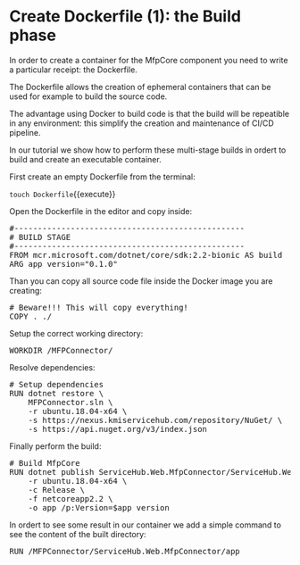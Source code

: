 # Create Dockerfile (1): the Build phase

In order to create a container for the MfpCore component you need to write a particular receipt: the Dockerfile.

The Dockerfile allows the creation of ephemeral containers that can be used for example to build the source code.

The advantage using Docker to build code is that the build will be repeatible in any environment: this simplify the creation and maintenance of CI/CD pipeline.

In our tutorial we show how to perform these multi-stage builds in ordert to build and create an executable container.

First create an empty Dockerfile from the terminal:

`touch Dockerfile`{{execute}}

Open the Dockerfile in the editor and copy inside:

<pre class="file" data-filename="/root/Dockerfile" data-target="insert">
#-------------------------------------------------
# BUILD STAGE
#-------------------------------------------------
FROM mcr.microsoft.com/dotnet/core/sdk:2.2-bionic AS build
ARG app_version="0.1.0"
</pre>

Than you can copy all source code file inside the Docker image you are creating:

<pre class="file" data-filename="/root/Dockerfile" data-target="insert">
# Beware!!! This will copy everything!
COPY . ./
</pre>

Setup the correct working directory:

<pre class="file" data-filename="/root/Dockerfile" data-target="insert">
WORKDIR /MFPConnector/
</pre>

Resolve dependencies:

<pre class="file" data-filename="/root/Dockerfile" data-target="insert">
# Setup dependencies
RUN dotnet restore \
    MFPConnector.sln \
    -r ubuntu.18.04-x64 \
    -s https://nexus.kmiservicehub.com/repository/NuGet/ \
    -s https://api.nuget.org/v3/index.json
</pre>

Finally perform the build:

<pre class="file" data-filename="/root/Dockerfile" data-target="insert">
# Build MfpCore
RUN dotnet publish ServiceHub.Web.MfpConnector/ServiceHub.Web.MfpConnector.csproj \
    -r ubuntu.18.04-x64 \
    -c Release \
    -f netcoreapp2.2 \
    -o app /p:Version=$app_version
</pre>

In ordert to see some result in our container we add a simple command to see the content of the built directory:

<pre class="file" data-filename="/root/Dockerfile" data-target="insert">
RUN /MFPConnector/ServiceHub.Web.MfpConnector/app
</pre>

